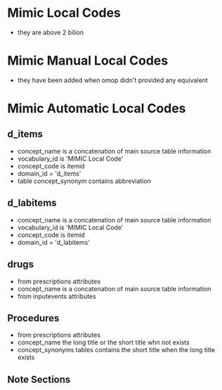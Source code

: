 # Mimic Local Codes

- they are above 2 bilion

# Mimic Manual Local Codes

- they have been added when omop didn't provided any equivalent

# Mimic Automatic Local Codes

## d_items

- concept_name is a concatenation of main source table information
- vocabulary_id is 'MIMIC Local Code'
- concept_code is itemid
- domain_id = 'd_items'
- table concept_synonym contains abbreviation

## d_labitems

- concept_name is a concatenation of main source table information
- vocabulary_id is 'MIMIC Local Code'
- concept_code is itemid
- domain_id = 'd_labitems'

## drugs

- from prescriptions attributes
- concept_name is a concatenation of main source table information
- from inputevents attributes

## Procedures

- from prescriptions attributes
- concept_name  the long title or the short title whn not exists
- concept_synonyms tables contains the short title when the long title exists


## Note Sections
